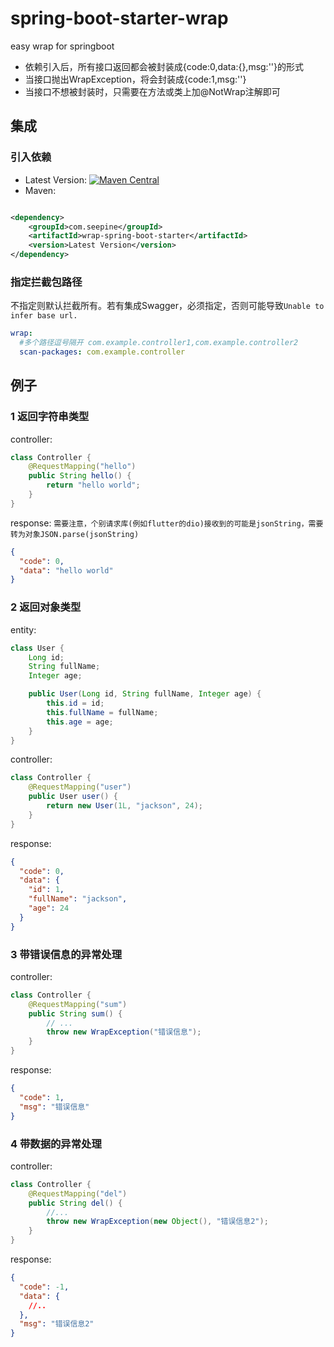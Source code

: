 # spring-boot-starter-wrap

easy wrap for springboot

- 依赖引入后，所有接口返回都会被封装成{code:0,data:{},msg:''}的形式
- 当接口抛出WrapException，将会封装成{code:1,msg:''}
- 当接口不想被封装时，只需要在方法或类上加@NotWrap注解即可

## 集成

### 引入依赖

- Latest
  Version: [![Maven Central](https://img.shields.io/maven-central/v/com.seepine/wrap-spring-boot-starter.svg)](https://search.maven.org/search?q=g:com.seepine%20a:wrap-spring-boot-starter)
- Maven:

```xml

<dependency>
    <groupId>com.seepine</groupId>
    <artifactId>wrap-spring-boot-starter</artifactId>
    <version>Latest Version</version>
</dependency>
```

### 指定拦截包路径

不指定则默认拦截所有。若有集成Swagger，必须指定，否则可能导致`Unable to infer base url.`

```yaml
wrap:
  #多个路径逗号隔开 com.example.controller1,com.example.controller2
  scan-packages: com.example.controller
```

## 例子

### 1 返回字符串类型

controller:

```java
class Controller {
    @RequestMapping("hello")
    public String hello() {
        return "hello world";
    }
}
```

response:
`需要注意，个别请求库(例如flutter的dio)接收到的可能是jsonString，需要转为对象JSON.parse(jsonString)`

```json
{
  "code": 0,
  "data": "hello world"
}
```

### 2 返回对象类型

entity:

```java
class User {
    Long id;
    String fullName;
    Integer age;

    public User(Long id, String fullName, Integer age) {
        this.id = id;
        this.fullName = fullName;
        this.age = age;
    }
}
```

controller:

```java
class Controller {
    @RequestMapping("user")
    public User user() {
        return new User(1L, "jackson", 24);
    }
}
```

response:

```json
{
  "code": 0,
  "data": {
    "id": 1,
    "fullName": "jackson",
    "age": 24
  }
}
```

### 3 带错误信息的异常处理

controller:

```java
class Controller {
    @RequestMapping("sum")
    public String sum() {
        // ...
        throw new WrapException("错误信息");
    }
}
```

response:

```json
{
  "code": 1,
  "msg": "错误信息"
}
```

### 4 带数据的异常处理

controller:

```java
class Controller {
    @RequestMapping("del")
    public String del() {
        //...
        throw new WrapException(new Object(), "错误信息2");
    }
}
```

response:

```json
{
  "code": -1,
  "data": {
    //..
  },
  "msg": "错误信息2"
}
```